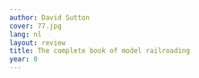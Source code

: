```yaml
---
author: David Sutton
cover: 77.jpg
lang: nl
layout: review
title: The complete book of model railroading
year: 0
---
```

